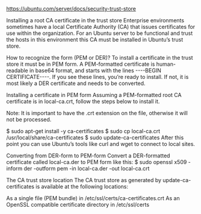 https://ubuntu.com/server/docs/security-trust-store

Installing a root CA certificate in the trust store
Enterprise environments sometimes have a local Certificate Authority (CA) that issues certificates for use within the organization. For an Ubuntu server to be functional and trust the hosts in this environment this CA must be installed in Ubuntu’s trust store.

How to recognize the form (PEM or DER)?
To install a certificate in the trust store it must be in PEM form. A PEM-formatted certificate is human-readable in base64 format, and starts with the lines ----BEGIN CERTIFICATE----. If you see these lines, you’re ready to install. If not, it is most likely a DER certificate and needs to be converted.

Installing a certificate in PEM form
Assuming a PEM-formatted root CA certificate is in local-ca.crt, follow the steps below to install it.

Note: It is important to have the .crt extension on the file, otherwise it will not be processed.

$ sudo apt-get install -y ca-certificates
$ sudo cp local-ca.crt /usr/local/share/ca-certificates
$ sudo update-ca-certificates
After this point you can use Ubuntu’s tools like curl and wget to connect to local sites.

Converting from DER-form to PEM-form
Convert a DER-formatted certificate called local-ca.der to PEM form like this:
$ sudo openssl x509 -inform der -outform pem -in local-ca.der -out local-ca.crt

The CA trust store location
The CA trust store as generated by update-ca-certificates is available at the following locations:

As a single file (PEM bundle) in /etc/ssl/certs/ca-certificates.crt
As an OpenSSL compatible certificate directory in /etc/ssl/certs
